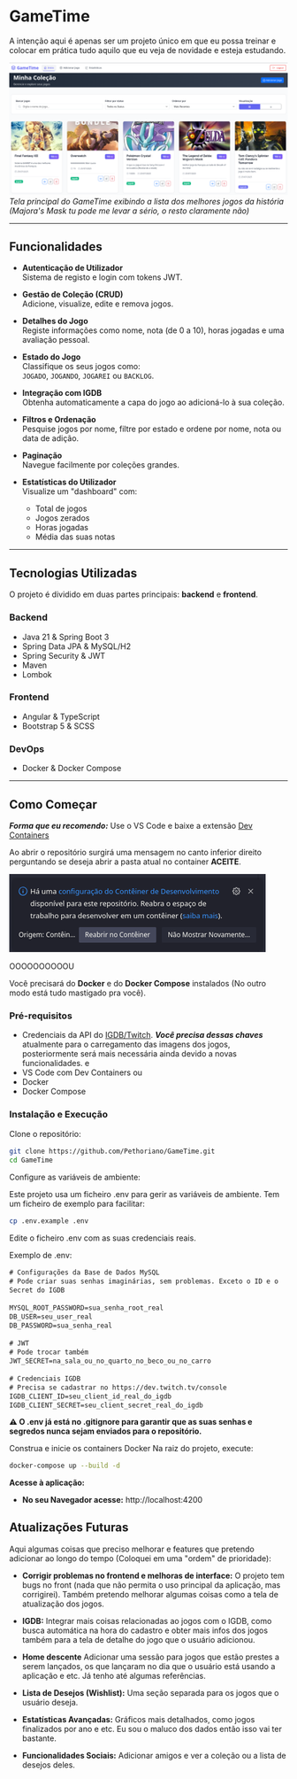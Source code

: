# GameTime

A intenção aqui é apenas ser um projeto único em que eu possa treinar e colocar em prática tudo aquilo que eu veja de novidade e esteja estudando.

![Demonstração do GameTime](./.github/assets/gametime-dashboard.png)
*Tela principal do GameTime exibindo a lista dos melhores jogos da história (Majora's Mask tu pode me levar a sério, o resto claramente não)*

---

## Funcionalidades

- **Autenticação de Utilizador**  
  Sistema de registo e login com tokens JWT.

- **Gestão de Coleção (CRUD)**  
  Adicione, visualize, edite e remova jogos.

- **Detalhes do Jogo**  
  Registe informações como nome, nota (de 0 a 10), horas jogadas e uma avaliação pessoal.

- **Estado do Jogo**  
  Classifique os seus jogos como:  
  `JOGADO`, `JOGANDO`, `JOGAREI` ou `BACKLOG`.

- **Integração com IGDB**  
  Obtenha automaticamente a capa do jogo ao adicioná-lo à sua coleção.

- **Filtros e Ordenação**  
  Pesquise jogos por nome, filtre por estado e ordene por nome, nota ou data de adição.

- **Paginação**  
  Navegue facilmente por coleções grandes.

- **Estatísticas do Utilizador**  
  Visualize um "dashboard" com:
  - Total de jogos
  - Jogos zerados
  - Horas jogadas
  - Média das suas notas

---

##  Tecnologias Utilizadas

O projeto é dividido em duas partes principais: **backend** e **frontend**.

### Backend

- Java 21 & Spring Boot 3  
- Spring Data JPA & MySQL/H2  
- Spring Security & JWT  
- Maven  
- Lombok  

### Frontend

- Angular & TypeScript  
- Bootstrap 5 & SCSS  

### DevOps

- Docker & Docker Compose  

---

## Como Começar
***Forma que eu recomendo:*** Use o VS Code e baixe a extensão [Dev Containers](https://marketplace.visualstudio.com/items?itemName=ms-vscode-remote.remote-containers)

Ao abrir o repositório surgirá uma mensagem no canto inferior direito perguntando se deseja abrir a pasta atual no container **ACEITE**.

![Demonstração do Dev Containeres](./.github/assets/dev_container.png)


OOOOOOOOOOU

Você precisará do **Docker** e do **Docker Compose** instalados (No outro modo está tudo mastigado pra você).

### Pré-requisitos

- Credenciais da API do [IGDB/Twitch](https://dev.twitch.tv/console). ***Você precisa dessas chaves*** atualmente para o carregamento das imagens dos jogos, posteriormente será mais necessária ainda devido a novas funcionalidades.
e
- VS Code com Dev Containers
ou
- Docker  
- Docker Compose    

### Instalação e Execução

Clone o repositório:

```bash
git clone https://github.com/Pethoriano/GameTime.git
cd GameTime
```

Configure as variáveis de ambiente:

Este projeto usa um ficheiro .env para gerir as variáveis de ambiente. Tem um ficheiro de exemplo para facilitar:

```bash
cp .env.example .env
```
Edite o ficheiro .env com as suas credenciais reais.

Exemplo de .env:
```env
# Configurações da Base de Dados MySQL
# Pode criar suas senhas imaginárias, sem problemas. Exceto o ID e o Secret do IGDB

MYSQL_ROOT_PASSWORD=sua_senha_root_real
DB_USER=seu_user_real
DB_PASSWORD=sua_senha_real

# JWT
# Pode trocar também
JWT_SECRET=na_sala_ou_no_quarto_no_beco_ou_no_carro

# Credenciais IGDB
# Precisa se cadastrar no https://dev.twitch.tv/console
IGDB_CLIENT_ID=seu_client_id_real_do_igdb
IGDB_CLIENT_SECRET=seu_client_secret_real_do_igdb
```

**⚠️ O .env já está no .gitignore para garantir que as suas senhas e segredos nunca sejam enviados para o repositório.**

Construa e inicie os containers Docker
Na raiz do projeto, execute:

```bash
docker-compose up --build -d
```

**Acesse à aplicação:**

* **No seu Navegador acesse:** http://localhost:4200

## Atualizações Futuras
Aqui algumas coisas que preciso melhorar e features que pretendo adicionar ao longo do tempo (Coloquei em uma "ordem" de prioridade):

* **Corrigir problemas no frontend e melhoras de interface:** O projeto tem bugs no front (nada que não permita o uso principal da aplicação, mas corrigirei). Também pretendo melhorar algumas coisas como a tela de atualização dos jogos.

* **IGDB:** Integrar mais coisas relacionadas ao jogos com o IGDB, como busca automática na hora do cadastro e obter mais infos dos jogos também para a tela de detalhe do jogo que o usuário adicionou.

* **Home descente** Adicionar uma sessão para jogos que estão prestes a serem lançados, os que lançaram no dia que o usuário está usando a aplicação e etc. Já tenho até algumas referências.

* **Lista de Desejos (Wishlist):** Uma seção separada para os jogos que o usuário deseja.

* **Estatísticas Avançadas:** Gráficos mais detalhados, como jogos finalizados por ano e etc. Eu sou o maluco dos dados então isso vai ter bastante.

* **Funcionalidades Sociais:** Adicionar amigos e ver a coleção ou a lista de desejos deles.
